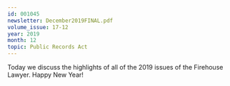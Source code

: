 ```yaml
---
id: 001045
newsletter: December2019FINAL.pdf
volume_issue: 17-12
year: 2019
month: 12
topic: Public Records Act
---
```


Today we discuss the highlights of all of   the 2019 issues of the Firehouse Lawyer. Happy New Year!